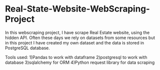 # Real-State-Website-WebScraping-Project

In this webscraping project, I have scrape Real Estate website, using the hidden API.
Often these days we rely on datasets from some resources but in this project I have created my own dataset and the data is stored in PostgreSQL database.

Tools used:
1)Pandas to work with dataframe
2)postgresql to work with database
3)sqlalchemy for ORM
4)Python request library for data scraping
